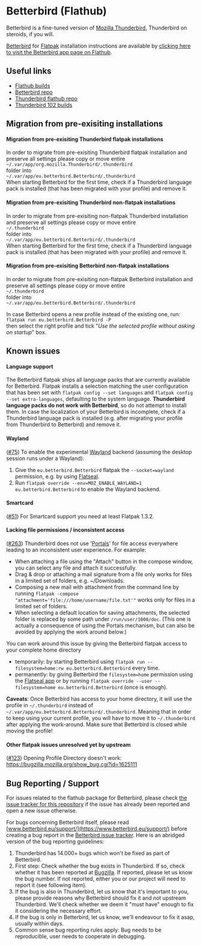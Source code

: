 # Betterbird (Flathub)

Betterbird is a fine-tuned version of [Mozilla Thunderbird](https://www.thunderbird.net/), Thunderbird on steroids, if you will.

[Betterbird](https://betterbird.eu/) for [Flatpak](https://flatpak.org/) installation instructions are available by [clicking here to visit the Betterbird app page on Flathub](https://flathub.org/apps/details/eu.betterbird.Betterbird).

## Useful links
- [Flathub builds](https://buildbot.flathub.org/#/apps/eu.betterbird.Betterbird)
- [Betterbird repo](https://github.com/Betterbird/thunderbird-patches)
- [Thunderbird flathub repo](https://github.com/flathub/org.mozilla.Thunderbird)
- [Thunderbird 102 builds](https://treeherder.mozilla.org/jobs?repo=comm-esr102)

## Migration from pre-exisiting installations

#### Migration from pre-exisiting Thunderbird flatpak installations
In order to migrate from pre-exisiting Thunderbird flatpak installation and preserve all settings please copy or move entire<br>
`~/.var/app/org.mozilla.Thunderbird/.thunderbird`<br>
folder into<br>
`~/.var/app/eu.betterbird.Betterbird/.thunderbird`<br>
When starting Betterbird for the first time, check if a Thunderbird language pack is installed (that has been migrated with your profile) and remove it.

#### Migration from pre-exisiting Thunderbird non-flatpak installations
In order to migrate from pre-exisiting non-flatpak Thunderbird installation and preserve all settings please copy or move entire<br>
`~/.thunderbird`<br>
folder into<br>
`~/.var/app/eu.betterbird.Betterbird/.thunderbird`<br>
When starting Betterbird for the first time, check if a Thunderbird language pack is installed (that has been migrated with your profile) and remove it.

#### Migration from pre-exisiting Betterbird non-flatpak installations
In order to migrate from pre-exisiting non-flatpak Betterbird installation and preserve all settings please copy or move entire<br>
`~/.thunderbird`<br>
folder into<br>
`~/.var/app/eu.betterbird.Betterbird/.thunderbird`

In case Betterbird opens a new profile instead of the existing one, run:<br>
`flatpak run eu.betterbird.Betterbird -P`<br>
then select the right profile and tick "*Use the selected profile without asking on startup*" box.

## Known issues
#### Language support
The Betterbird flatpak ships all language packs that are currently available for Betterbird. Flatpak installs a selection matching the user configuration that has been set with `flatpak config --set languages` and `flatpak config --set extra-languages`, defaulting to the system language. **Thunderbird language packs do not work with Betterbird**, so do not attempt to install them.
In case the localization of your Betterbird is incomplete, check if a Thunderbird language pack is installed (e.g. after migrating your profile from Thunderbird to Betterbird) and remove it.

#### Wayland
([#75](https://github.com/flathub/org.mozilla.Thunderbird/issues/75)) To enable the experimental [Wayland](https://wayland.freedesktop.org/) backend (assuming the desktop session runs under a Wayland):<br>
1. Give the `eu.betterbird.Betterbird` flatpak the `--socket=wayland` permission, e.g. by using [Flatseal](https://flathub.org/apps/details/com.github.tchx84.Flatseal).
2. Run `flatpak override --env=MOZ_ENABLE_WAYLAND=1 eu.betterbird.Betterbird` to enable the Wayland backend.

#### Smartcard
([#51](https://github.com/flathub/org.mozilla.Thunderbird/issues/51)) For Smartcard support you need at least Flatpak 1.3.2.

#### Lacking file permissions / inconsistent access
([#263](https://github.com/flathub/org.mozilla.Thunderbird/issues/263)) Thunderbird does not use '[Portals](https://docs.flatpak.org/en/latest/sandbox-permissions.html#portals)' for file access everywhere leading to an inconsistent user experience. For example:
- When attaching a file using the "Attach" button in the compose window, you can select any file and attach it successfully.
- Drag & drop or attaching a mail signature from a file only works for files in a limited set of folders, e.g. ~/Downloads. 
- Composing a new mail with attachment from the command line by running `flatpak -compose "attachment='file:///home/username/file.txt'"` works only for files in a limited set of folders.
- When selecting a default location for saving attachments, the selected folder is replaced by some path under `/run/user/1000/doc`. (This one is actually a consequence of using the Portals mechanism, but can also be avoided by applying the work around below.)

You can work around this issue by giving the Betterbird flatpak access to your complete home directory 
* temporarily: by starting Betterbird using `flatpak run --filesystem=home:rw eu.betterbird.Betterbird` every time.
* permanently: by giving Betterbird the `filesystem=home` permission using the [Flatseal app](https://flathub.org/apps/details/com.github.tchx84.Flatseal) or by running `flatpak override --user --filesystem=home eu.betterbird.Betterbird` (once is enough). 

**Caveats**: Once Betterbird has access to your home directory, it will use the profile in `~/.thunderbird` instead of `~/.var/app/eu.betterbird.Betterbird/.thunderbird`. Meaning that in order to keep using your current profile, you will have to move it to `~/.thunderbird` after applying the work-around. Make sure that Betterbird is closed while moving the profile!

#### Other flatpak issues unresolved yet by upstream
([#123](https://github.com/flathub/org.mozilla.Thunderbird/issues/123)) Opening Profile Directory doesn't work: https://bugzilla.mozilla.org/show_bug.cgi?id=1625111

## Bug Reporting / Support

For issues related to the flathub package for Betterbird, please check [the issue tracker for this repository](https://github.com/flathub/eu.betterbird.Betterbird/issues) if the issue has already been reported and open a new issue otherwise.

For bugs concerning Betterbird itself, please read [www.betterbird.eu/support/](https://www.betterbird.eu/support/) before creating a bug report in the [Betterbird issue tracker](https://github.com/Betterbird/thunderbird-patches/issues). Here is an abridged version of the bug reporting guidelines:

1. Thunderbird has 14.000+ bugs which won't be fixed as part of Betterbird.
1. First step: Check whether the bug exists in Thunderbird. If so, check whether it has been reported at [Bugzilla](https://bugzilla.mozilla.org/). If reported, please let us know the bug number. If not reported, either you or our project will need to report it (see following item).
1. If the bug is also in Thunderbird, let us know that it's important to you, please provide reasons why Betterbird should fix it and not upstream Thunderbird. We'll check whether we deem it "must have" enough to fix it considering the necessary effort.
1. If the bug is only in Betterbird, let us know, we'll endeavour to fix it asap, usually within days.
1. Common sense bug reporting rules apply: Bug needs to be reproducible, user needs to cooperate in debugging.
